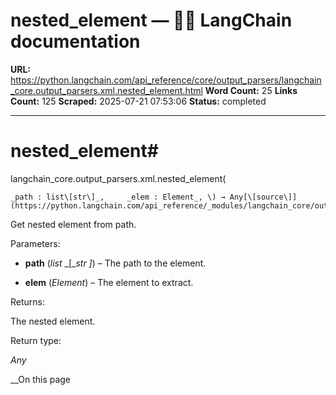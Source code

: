 # nested_element — 🦜🔗 LangChain  documentation

**URL:** https://python.langchain.com/api_reference/core/output_parsers/langchain_core.output_parsers.xml.nested_element.html
**Word Count:** 25
**Links Count:** 125
**Scraped:** 2025-07-21 07:53:06
**Status:** completed

---

# nested\_element\#

langchain\_core.output\_parsers.xml.nested\_element\(

    _path : list\[str\]_,     _elem : Element_, \) → Any[\[source\]](https://python.langchain.com/api_reference/_modules/langchain_core/output_parsers/xml.html#nested_element)\#     

Get nested element from path.

Parameters:     

  * **path** \(_list_ _\[__str_ _\]_\) – The path to the element.

  * **elem** \(_Element_\) – The element to extract.

Returns:     

The nested element.

Return type:     

_Any_

__On this page